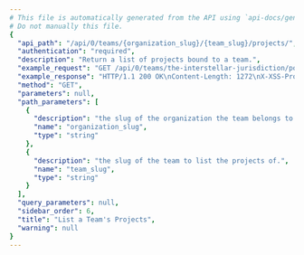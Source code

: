 ```yaml
---
# This file is automatically generated from the API using `api-docs/generate.py`
# Do not manually this file.
{
  "api_path": "/api/0/teams/{organization_slug}/{team_slug}/projects/", 
  "authentication": "required", 
  "description": "Return a list of projects bound to a team.", 
  "example_request": "GET /api/0/teams/the-interstellar-jurisdiction/powerful-abolitionist/projects/ HTTP/1.1\nHost: sentry.io\nAuthorization: Bearer {base64-encoded-key-here}", 
  "example_response": "HTTP/1.1 200 OK\nContent-Length: 1272\nX-XSS-Protection: 1; mode=block\nX-Content-Type-Options: nosniff\nContent-Language: en\nVary: Accept-Language, Cookie\nLink: <https://sentry.io/api/0/teams/the-interstellar-jurisdiction/powerful-abolitionist/projects/?&cursor=100:-1:1>; rel=\"previous\"; results=\"false\"; cursor=\"100:-1:1\", <https://sentry.io/api/0/teams/the-interstellar-jurisdiction/powerful-abolitionist/projects/?&cursor=100:1:0>; rel=\"next\"; results=\"false\"; cursor=\"100:1:0\"\nAllow: GET, POST, HEAD, OPTIONS\nX-Frame-Options: deny\nContent-Type: application/json\n\n[\n  {\n    \"dateCreated\": \"2018-09-20T15:47:56.723Z\", \n    \"firstEvent\": null, \n    \"hasAccess\": true, \n    \"id\": \"3\", \n    \"isBookmarked\": false, \n    \"isMember\": false, \n    \"latestDeploys\": null, \n    \"name\": \"Prime Mover\", \n    \"platform\": null, \n    \"platforms\": [], \n    \"slug\": \"prime-mover\", \n    \"team\": {\n      \"id\": \"2\", \n      \"name\": \"Powerful Abolitionist\", \n      \"slug\": \"powerful-abolitionist\"\n    }, \n    \"teams\": [\n      {\n        \"id\": \"2\", \n        \"name\": \"Powerful Abolitionist\", \n        \"slug\": \"powerful-abolitionist\"\n      }\n    ]\n  }, \n  {\n    \"dateCreated\": \"2018-09-20T15:47:52.926Z\", \n    \"firstEvent\": null, \n    \"hasAccess\": true, \n    \"id\": \"2\", \n    \"isBookmarked\": false, \n    \"isMember\": false, \n    \"latestDeploys\": null, \n    \"name\": \"Pump Station\", \n    \"platform\": null, \n    \"platforms\": [], \n    \"slug\": \"pump-station\", \n    \"team\": {\n      \"id\": \"2\", \n      \"name\": \"Powerful Abolitionist\", \n      \"slug\": \"powerful-abolitionist\"\n    }, \n    \"teams\": [\n      {\n        \"id\": \"2\", \n        \"name\": \"Powerful Abolitionist\", \n        \"slug\": \"powerful-abolitionist\"\n      }\n    ]\n  }, \n  {\n    \"dateCreated\": \"2018-09-20T15:48:07.592Z\", \n    \"firstEvent\": null, \n    \"hasAccess\": true, \n    \"id\": \"4\", \n    \"isBookmarked\": false, \n    \"isMember\": false, \n    \"latestDeploys\": null, \n    \"name\": \"The Spoiled Yoghurt\", \n    \"platform\": null, \n    \"platforms\": [], \n    \"slug\": \"the-spoiled-yoghurt\", \n    \"team\": {\n      \"id\": \"2\", \n      \"name\": \"Powerful Abolitionist\", \n      \"slug\": \"powerful-abolitionist\"\n    }, \n    \"teams\": [\n      {\n        \"id\": \"2\", \n        \"name\": \"Powerful Abolitionist\", \n        \"slug\": \"powerful-abolitionist\"\n      }\n    ]\n  }\n]", 
  "method": "GET", 
  "parameters": null, 
  "path_parameters": [
    {
      "description": "the slug of the organization the team belongs to.", 
      "name": "organization_slug", 
      "type": "string"
    }, 
    {
      "description": "the slug of the team to list the projects of.", 
      "name": "team_slug", 
      "type": "string"
    }
  ], 
  "query_parameters": null, 
  "sidebar_order": 6, 
  "title": "List a Team's Projects", 
  "warning": null
}
---
```

